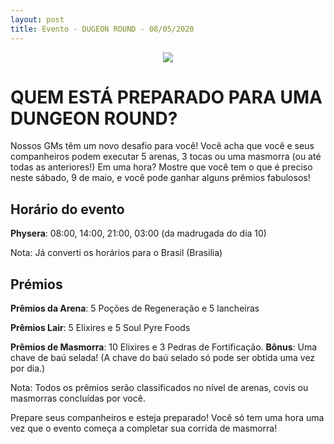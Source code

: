 ```yaml
---
layout: post
title: Evento - DUGEON ROUND - 08/05/2020
---
```


<p align="center">
    <img src="https://cdn-cms.bnea.io/sites/default/files/news/cover-small-desktop/198612867150000.jpg">
</p>

# QUEM ESTÁ PREPARADO PARA UMA DUNGEON ROUND?

Nossos GMs têm um novo desafio para você! Você acha que você e seus companheiros podem executar 5 arenas, 3 tocas ou uma masmorra (ou até todas as anteriores!) Em uma hora? Mostre que você tem o que é preciso neste sábado, 9 de maio, e você pode ganhar alguns prêmios fabulosos!

## Horário do evento

**Physera**: 08:00, 14:00, 21:00, 03:00 (da madrugada do dia 10)

Nota: Já converti os horários para o Brasil (Brasilia)

## Prémios

**Prêmios da Arena**: 5 Poções de Regeneração e 5 lancheiras

**Prêmios Lair**: 5 Elixires e 5 Soul Pyre Foods

**Prêmios de Masmorra**: 10 Elixires e 3 Pedras de Fortificação. **Bônus**: Uma chave de baú selada! (A chave do baú selado só pode ser obtida uma vez por dia.)

Nota: Todos os prêmios serão classificados no nível de arenas, covis ou masmorras concluídas por você. 

Prepare seus companheiros e esteja preparado! Você só tem uma hora uma vez que o evento começa a completar sua corrida de masmorra!